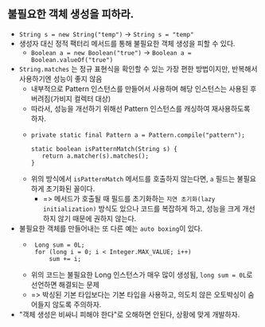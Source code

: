 ## 불필요한 객체 생성을 피하라.

 - `String s = new String("temp")` -> `String s = "temp"`
 - 생성자 대신 정적 팩터리 메서드를 통해 불필요한 객체 생성을 피할 수 있다.
   - `Boolean a = new Boolean("true")` -> `Boolean a = Boolean.valueOf("true")`
 - `String.matches` 는 정규 표현식을 확인할 수 있는 가장 편한 방법이지만, 반복해서 사용하기엔 성능이 좋지 않음
   - 내부적으로 Pattern 인스턴스를 만들어서 사용하며 해당 인스턴스는 사용된 후 버려짐(가비지 컬렉터 대상)
   - 따라서, 성능을 개선하기 위해선 Pattern 인스턴스를 캐싱하여 재사용하도록 하자.
   - ```
     private static final Pattern a = Pattern.compile("pattern");
     
     static boolean isPatternMatch(String s) {
        return a.matcher(s).matches(); 
     }
     ```
   - 위의 방식에서 `isPatternMatch` 메서드를 호출하지 않는다면, `a` 필드는 불필요하게 초기화된 꼴이다.
     - => 메서드가 호출될 때 필드를 초기화하는 `지연 초기화(lazy initialization)` 방식도 있으나 코드를 복잡하게 하고, 성능을 크게 개선하지 않기 때문에 권하지 않는다.
 - 불필요한 객체를 만들어내는 또 다른 예는 `auto boxing`이 있다.
   - ```
      Long sum = 0L;
      for (long i = 0; i < Integer.MAX_VALUE; i++) 
          sum += i;
      ```
   - 위의 코드는 불필요한 Long 인스턴스가 매우 많이 생성됨, `long sum = 0L`로 선언하면 해결되는 문제
   - => 박싱된 기본 타입보다는 기본 타입을 사용하고, 의도치 않은 오토박싱이 숨어들지 않도록 주의하자.
 - "객체 생성은 비싸니 피해야 한다"로 오해하면 안된다, 상황에 맞게 개발하자.